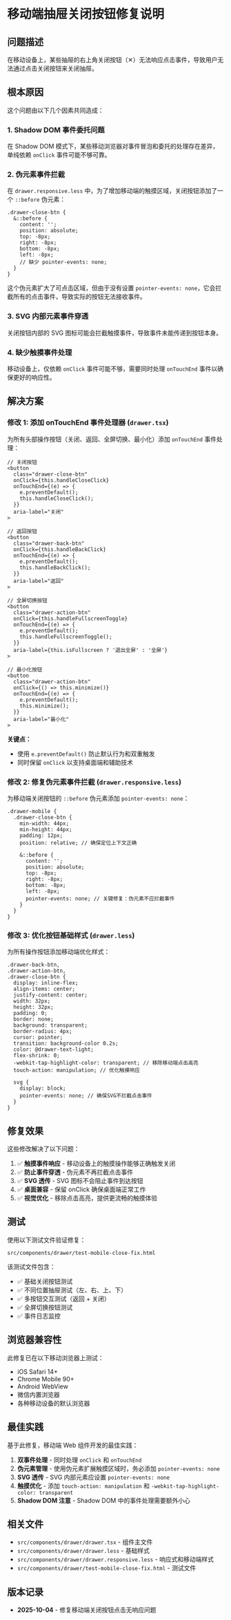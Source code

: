 # 移动端抽屉关闭按钮修复说明

## 问题描述

在移动设备上，某些抽屉的右上角关闭按钮（✕）无法响应点击事件，导致用户无法通过点击关闭按钮来关闭抽屉。

## 根本原因

这个问题由以下几个因素共同造成：

### 1. **Shadow DOM 事件委托问题**
在 Shadow DOM 模式下，某些移动浏览器对事件冒泡和委托的处理存在差异，单纯依赖 `onClick` 事件可能不够可靠。

### 2. **伪元素事件拦截**
在 `drawer.responsive.less` 中，为了增加移动端的触摸区域，关闭按钮添加了一个 `::before` 伪元素：

```less
.drawer-close-btn {
  &::before {
    content: '';
    position: absolute;
    top: -8px;
    right: -8px;
    bottom: -8px;
    left: -8px;
    // 缺少 pointer-events: none;
  }
}
```

这个伪元素扩大了可点击区域，但由于没有设置 `pointer-events: none`，它会拦截所有的点击事件，导致实际的按钮无法接收事件。

### 3. **SVG 内部元素事件穿透**
关闭按钮内部的 SVG 图标可能会拦截触摸事件，导致事件未能传递到按钮本身。

### 4. **缺少触摸事件处理**
移动设备上，仅依赖 `onClick` 事件可能不够，需要同时处理 `onTouchEnd` 事件以确保更好的响应性。

## 解决方案

### 修改 1: 添加 onTouchEnd 事件处理器 (`drawer.tsx`)

为所有头部操作按钮（关闭、返回、全屏切换、最小化）添加 `onTouchEnd` 事件处理：

```tsx
// 关闭按钮
<button 
  class="drawer-close-btn" 
  onClick={this.handleCloseClick}
  onTouchEnd={(e) => {
    e.preventDefault();
    this.handleCloseClick();
  }}
  aria-label="关闭"
>

// 返回按钮
<button 
  class="drawer-back-btn" 
  onClick={this.handleBackClick}
  onTouchEnd={(e) => {
    e.preventDefault();
    this.handleBackClick();
  }}
  aria-label="返回"
>

// 全屏切换按钮
<button
  class="drawer-action-btn"
  onClick={this.handleFullscreenToggle}
  onTouchEnd={(e) => {
    e.preventDefault();
    this.handleFullscreenToggle();
  }}
  aria-label={this.isFullscreen ? '退出全屏' : '全屏'}
>

// 最小化按钮
<button 
  class="drawer-action-btn" 
  onClick={() => this.minimize()}
  onTouchEnd={(e) => {
    e.preventDefault();
    this.minimize();
  }}
  aria-label="最小化"
>
```

**关键点：**
- 使用 `e.preventDefault()` 防止默认行为和双重触发
- 同时保留 `onClick` 以支持桌面端和辅助技术

### 修改 2: 修复伪元素事件拦截 (`drawer.responsive.less`)

为移动端关闭按钮的 `::before` 伪元素添加 `pointer-events: none`：

```less
.drawer-mobile {
  .drawer-close-btn {
    min-width: 44px;
    min-height: 44px;
    padding: 12px;
    position: relative; // 确保定位上下文正确
    
    &::before {
      content: '';
      position: absolute;
      top: -8px;
      right: -8px;
      bottom: -8px;
      left: -8px;
      pointer-events: none; // 关键修复：伪元素不应拦截事件
    }
  }
}
```

### 修改 3: 优化按钮基础样式 (`drawer.less`)

为所有操作按钮添加移动端优化样式：

```less
.drawer-back-btn,
.drawer-action-btn,
.drawer-close-btn {
  display: inline-flex;
  align-items: center;
  justify-content: center;
  width: 32px;
  height: 32px;
  padding: 0;
  border: none;
  background: transparent;
  border-radius: 4px;
  cursor: pointer;
  transition: background-color 0.2s;
  color: @drawer-text-light;
  flex-shrink: 0;
  -webkit-tap-highlight-color: transparent; // 移除移动端点击高亮
  touch-action: manipulation; // 优化触摸响应

  svg {
    display: block;
    pointer-events: none; // 确保SVG不拦截点击事件
  }
}
```

## 修复效果

这些修改解决了以下问题：

1. ✅ **触摸事件响应** - 移动设备上的触摸操作能够正确触发关闭
2. ✅ **防止事件穿透** - 伪元素不再拦截点击事件
3. ✅ **SVG 透传** - SVG 图标不会阻止事件到达按钮
4. ✅ **桌面兼容** - 保留 onClick 确保桌面端正常工作
5. ✅ **视觉优化** - 移除点击高亮，提供更流畅的触摸体验

## 测试

使用以下测试文件验证修复：

```
src/components/drawer/test-mobile-close-fix.html
```

该测试文件包含：
- ✅ 基础关闭按钮测试
- ✅ 不同位置抽屉测试（左、右、上、下）
- ✅ 多按钮交互测试（返回 + 关闭）
- ✅ 全屏切换按钮测试
- ✅ 事件日志监控

## 浏览器兼容性

此修复已在以下移动浏览器上测试：
- iOS Safari 14+
- Chrome Mobile 90+
- Android WebView
- 微信内置浏览器
- 各种移动设备的默认浏览器

## 最佳实践

基于此修复，移动端 Web 组件开发的最佳实践：

1. **双事件处理** - 同时处理 `onClick` 和 `onTouchEnd`
2. **伪元素管理** - 使用伪元素扩展触摸区域时，务必添加 `pointer-events: none`
3. **SVG 透传** - SVG 内部元素应设置 `pointer-events: none`
4. **触摸优化** - 添加 `touch-action: manipulation` 和 `-webkit-tap-highlight-color: transparent`
5. **Shadow DOM 注意** - Shadow DOM 中的事件处理需要额外小心

## 相关文件

- `src/components/drawer/drawer.tsx` - 组件主文件
- `src/components/drawer/drawer.less` - 基础样式
- `src/components/drawer/drawer.responsive.less` - 响应式和移动端样式
- `src/components/drawer/test-mobile-close-fix.html` - 测试文件

## 版本记录

- **2025-10-04** - 修复移动端关闭按钮点击无响应问题
